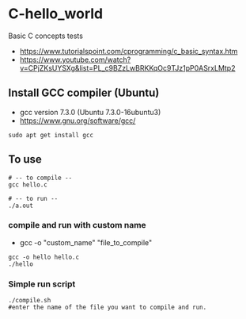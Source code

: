 # C-hello_world
Basic C concepts tests
- https://www.tutorialspoint.com/cprogramming/c_basic_syntax.htm
- https://www.youtube.com/watch?v=CPjZKsUYSXg&list=PL_c9BZzLwBRKKqOc9TJz1pP0ASrxLMtp2

## Install GCC compiler (Ubuntu)
- gcc version 7.3.0 (Ubuntu 7.3.0-16ubuntu3)
- https://www.gnu.org/software/gcc/
```
sudo apt get install gcc
```

## To use
```
# -- to compile --
gcc hello.c

# -- to run --
./a.out
```
### compile and run with custom name
- gcc -o "custom_name" "file_to_compile"
```
gcc -o hello hello.c
./hello
```
### Simple run script
```
./compile.sh
#enter the name of the file you want to compile and run.
```